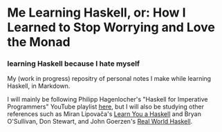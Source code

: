 # Me Learning Haskell, or: How I Learned to Stop Worrying and Love the Monad
### learning Haskell because I hate myself

My (work in progress) repositry of personal notes I make while learning Haskell, in Markdown.

I will mainly be following Philipp Hagenlocher's "Haskell for Imperative Programmers" YouTube playlist [here](https://www.youtube.com/playlist?list=PLe7Ei6viL6jGp1Rfu0dil1JH1SHk9bgDV), but I will also be studying other references such as Miran Lipovača's [Learn You a Haskell](http://learnyouahaskell.com/) and Bryan O'Sullivan, Don Stewart, and John Goerzen's [Real World Haskell](http://book.realworldhaskell.org/).
